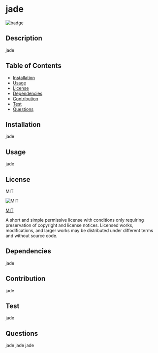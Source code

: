 # jade

  ![badge](https://img.shields.io/badge/license-MIT-red)
  
  ## Description
  jade
  
  ## Table of Contents
  
  - [Installation](#installation)
  - [Usage](#usage)
  - [License](#license)
  - [Dependencies](#dependencies)
  - [Contribution](#contribution)
  - [Test](#test)
  - [Questions](#questions)
  
  ## Installation 
  jade
  
  
  ## Usage 
  jade
  
  ## License 
  MIT

  ![MIT](https://img.shields.io/badge/license-MIT-red)

  [MIT](https://img.shields.io/badge/license-MIT-red)
  
  A short and simple permissive license with conditions only requiring preservation of copyright and license notices. Licensed works, modifications, and larger works may be distributed under different terms and without source code.

  ## Dependencies
  jade
  
  ## Contribution 
  jade
  
  ## Test
  jade
  
  ## Questions
  
  jade
  jade
  jade
  